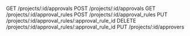 GET     /projects/:id/approvals
POST    /projects/:id/approvals
GET     /projects/:id/approval_rules
POST    /projects/:id/approval_rules
PUT     /projects/:id/approval_rules/:approval_rule_id
DELETE  /projects/:id/approval_rules/:approval_rule_id
PUT     /projects/:id/approvers
